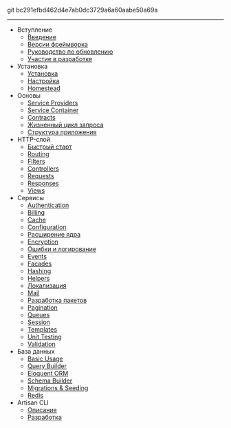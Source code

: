 git bc291efbd462d4e7ab0dc3729a6a60aabe50a69a

---

- Вступление
    - [Введение](/docs/master/introduction)
    - [Версии фреймворка](/docs/master/releases)
    - [Руководство по обновлению](/docs/master/upgrade)
    - [Участие в разработке](/docs/master/contributions)
- Установка
    - [Установка](/docs/master/installation)
    - [Настройка](/docs/master/configuration)
    - [Homestead](/docs/master/homestead)
- Основы 
    - [Service Providers](/docs/master/providers)
    - [Service Container](/docs/master/container)
    - [Contracts](/docs/master/contracts)
    - [Жизненный цикл запроса](/docs/master/lifecycle)
    - [Структура приложения](/docs/master/structure)
- HTTP-слой
    - [Быстрый старт](/docs/master/quick)
    - [Routing](/docs/master/routing)
    - [Filters](/docs/master/filters)
    - [Controllers](/docs/master/controllers)
    - [Requests](/docs/master/requests)
    - [Responses](/docs/master/responses)
    - [Views](/docs/master/views)
- Сервисы
    - [Authentication](/docs/master/authentication)
    - [Billing](/docs/master/billing)
    - [Cache](/docs/master/cache)
    - [Configuration](/docs/master/configuration)
    - [Расширение ядра](/docs/master/extending)
    - [Encryption](/docs/master/encryption)
    - [Ошибки и логирование](/docs/master/errors)
    - [Events](/docs/master/events)
    - [Facades](/docs/master/facades)
    - [Hashing](/docs/master/hashing)
    - [Helpers](/docs/master/helpers)
    - [Локализация](/docs/master/localization)
    - [Mail](/docs/master/mail)
    - [Разработка пакетов](/docs/master/packages)
    - [Pagination](/docs/master/pagination)
    - [Queues](/docs/master/queues)
    - [Session](/docs/master/session)
    - [Templates](/docs/master/templates)
    - [Unit Testing](/docs/master/testing)
    - [Validation](/docs/master/validation)
- База данных
    - [Basic Usage](/docs/master/database)
    - [Query Builder](/docs/master/queries)
    - [Eloquent ORM](/docs/master/eloquent)
    - [Schema Builder](/docs/master/schema)
    - [Migrations & Seeding](/docs/master/migrations)
    - [Redis](/docs/master/redis)
- Artisan CLI
    - [Описание](/docs/master/artisan)
    - [Разработка](/docs/master/commands)